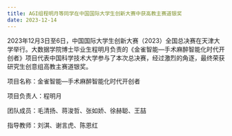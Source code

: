 ```yaml
---
title: AGI组程明月等同学在中国国际大学生创新大赛中获高教主赛道银奖
date: 2023-12-14
---
```


2023年12月3日至6日，中国国际大学生创新大赛（2023）全国总决赛在天津大学举行。大数据学院博士毕业生程明月负责的《金雀智能—手术麻醉智能化时代开创者》项目代表中国科学技术大学参与了本次总决赛，经过激烈的角逐，最终荣获研究生创意组高教主赛道银奖。

<!--more-->

项目名称：金雀智能—手术麻醉智能化时代开创者

项目负责人：程明月

团队成员：毛清扬、蒋浚哲、张如娇、徐赫聪、王喆

指导教师：刘淇、谢言虎、陈恩红